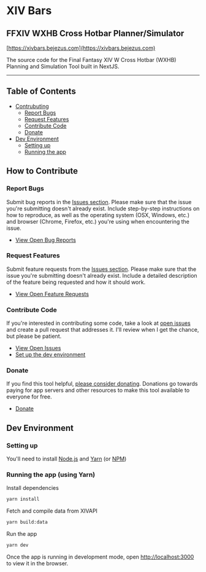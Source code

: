 # XIV Bars
## FFXIV WXHB Cross Hotbar Planner/Simulator

[https://xivbars.bejezus.com](https://xivbars.bejezus.com)

The source code for the Final Fantasy XIV W Cross Hotbar (WXHB) Planning and Simulation Tool built in NextJS.

---

## Table of Contents

- [Contrubuting](#contributing)
  - [Report Bugs](#report-bugs)
  - [Request Features](#request-features)
  - [Contribute Code](#contribute-code)
  - [Donate](#donate)
- [Dev Environment](#dev-environment)
  - [Setting up](#setting-up)
  - [Running the app](#running-the-app)

## How to Contribute

### Report Bugs

Submit bug reports in the [Issues section](https://github.com/bdejesus/xiv-bars/issues). Please make sure that the issue you're submitting doesn't already exist. Include step-by-step instructions on how to reproduce, as well as the operating system (OSX, Windows, etc.) and browser (Chrome, Firefox, etc.) you're using when encountering the issue.

* [View Open Bug Reports](https://github.com/bdejesus/xiv-bars/issues?q=is%3Aopen+is%3Aissue+label%3Abug)

### Request Features

Submit feature requests from the [Issues section](https://github.com/bdejesus/xiv-bars/issues). Please make sure that the issue you're submitting doesn't already exist. Include a detailed description of the feature being requested and how it should work.

* [View Open Feature Requests](https://github.com/bdejesus/xiv-bars/issues?q=is%3Aopen+is%3Aissue+label%3A%22feature+request%22)

### Contribute Code

If you're interested in contributing some code, take a look at [open issues](https://github.com/bdejesus/xiv-bars/issues) and create a pull request that addresses it. I'll review when I get the chance, but please be patient.

* [View Open Issues](https://github.com/bdejesus/xiv-bars/issues)
* [Set up the dev environment](#dev-environment)

### Donate

If you find this tool helpful, [please consider donating](https://www.buymeacoffee.com/bejezus). Donations go towards paying for app servers and other resources to make this tool available to everyone for free.

* [Donate](https://www.buymeacoffee.com/bejezus)

## Dev Environment

### Setting up

You'll need to install [Node.js](https://nodejs.org/) and [Yarn](https://yarnpkg.com/) (or [NPM](https://docs.npmjs.com/downloading-and-installing-node-js-and-npm))

### Running the app (using Yarn)

Install dependencies

```bash
yarn install
```

Fetch and compile data from XIVAPI
```bash
yarn build:data
```

Run the app

```bash
yarn dev
```

Once the app is running in development mode, open [http://localhost:3000](http://localhost:5000) to view it in the browser.

